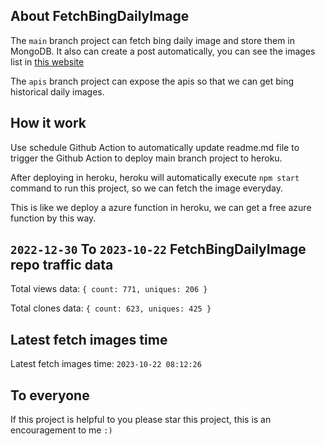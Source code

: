 ## About FetchBingDailyImage

The `main` branch project can fetch bing daily image and store them in MongoDB.
It also can create a post automatically, you can see the images list in [this website](https://oursalbum.netlify.app)

The `apis` branch project can expose the apis so that we can get bing historical daily images.

## How it work

Use schedule Github Action to automatically update readme.md file to trigger the Github Action to deploy main branch project to heroku.

After deploying in heroku, heroku will automatically execute `npm start` command to run this project, so we can fetch the image everyday.

This is like we deploy a azure function in heroku, we can get a free azure function by this way.

## `2022-12-30` To `2023-10-22` FetchBingDailyImage repo traffic data

Total views data: `{ count: 771, uniques: 206 }`

Total clones data: `{ count: 623, uniques: 425 }`

## Latest fetch images time

Latest fetch images time: `2023-10-22 08:12:26`

## To everyone

If this project is helpful to you please star this project, this is an encouragement to me `:)`



